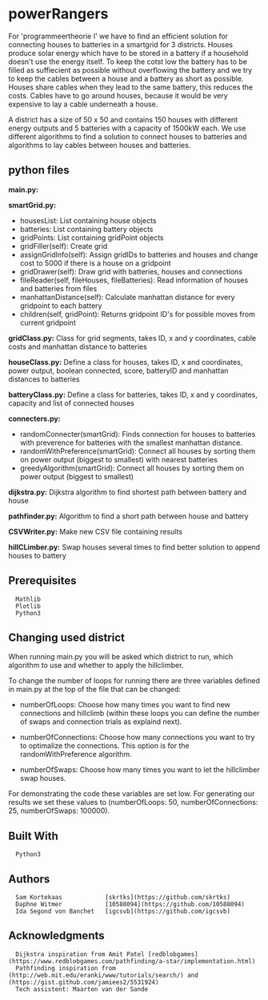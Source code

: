# powerRangers

For 'programmeertheorie I' we have to find an efficient solution for connecting houses to batteries in a smartgrid for 3 districts. Houses produce solar energy which have to be stored in a battery if a household doesn't use the energy itself. To keep the cotst low the battery has to be filled as suffiecient as possible without overflowing the battery and we try to keep the cables between a house and a battery as short as possible. Houses share cables when they lead to the same battery, this reduces the costs. Cables have to go around houses, because it would be very expensive to lay a cable underneath a house.

A district has a size of 50 x 50 and contains 150 houses with different energy outputs and 5 batteries with a capacity of 1500kW each. We use different algorithms to find a solution to connect houses to batteries and algorithms to lay cables between houses and batteries.

## python files

**main.py:**

**smartGrid.py:**
- housesList: List containing house objects
- batteries: List containing battery objects
- gridPoints: List containing gridPoint objects
- gridFiller(self): Create grid
- assignGridInfo(self): Assign gridIDs to batteries and houses and change cost to 5000 if there is a house on a gridpoint
- gridDrawer(self): Draw grid with batteries, houses and connections
- fileReader(self, fileHouses, fileBatteries): Read information of houses and batteries from files
- manhattanDistance(self): Calculate manhattan distance for every gridpoint to each battery
- children(self, gridPoint): Returns gridpoint ID's for possible moves from current gridpoint

**gridClass.py:** Class for grid segments, takes ID, x and y coordinates, cable costs and manhattan distance to batteries

**houseClass.py:** Define a class for houses, takes ID, x and coordinates, power output, boolean connected, score, batteryID and           manhattan distances to batteries

**batteryClass.py:** Define a class for batteries, takes ID, x and y coordinates, capacity and list of connected houses

**connecters.py:**
- randomConnecter(smartGrid): Finds connection for houses to batteries with preverence for batteries with
                 the smallest manhattan distance.</li>
- randomWithPreference(smartGrid): Connect all houses by sorting them on power output (biggest to smallest) with nearest                   batteries
- greedyAlgorithm(smartGrid): Connect all houses by sorting them on power output (biggest to smallest)

**dijkstra.py:** Dijkstra algorithm to find shortest path between battery and house

**pathfinder.py:** Algorithm to find a short path between house and battery

**CSVWriter.py:** Make new CSV file containing results

**hillCLimber.py:** Swap houses several times to find better solution to append houses to battery

## Prerequisites
```
  Mathlib
  Plotlib
  Python3
```

## Changing used district

  When running main.py you will be asked which district to run, which algorithm to use and whether to apply the hillclimber.

  To change the number of loops for running there are three variables defined in main.py at the top of the file that can be changed:

  - numberOfLoops: Choose how many times you want to find new connections and hillclimb (within these loops you can define the number of  swaps and connection trials as explaind next).

  - numberOfConnections: Choose how many connections you want to try to optimalize the connections. This option is for the randomWithPreference algorithm.

 - numberOfSwaps: Choose how many times you want to let the hillclimber swap houses.

 For demonstrating the code these variables are set low. For generating our results we set these values to (numberOfLoops: 50, numberOfConnections: 25, numberOfSwaps: 100000).

## Built With
```
  Python3
```

## Authors
```
  Sam Kortekaas            [skrtks](https://github.com/skrtks)
  Daphne Witmer            [10588094](https://github.com/10588094)
  Ida Segond von Banchet   [igcsvb](https://github.com/igcsvb)
```

## Acknowledgments
```
  Dijkstra inspiration from Amit Patel [redblobgames] (https://www.redblobgames.com/pathfinding/a-star/implementation.html)
  Pathfinding inspiration from (http://web.mit.edu/eranki/www/tutorials/search/) and (https://gist.github.com/jamiees2/5531924)
  Tech assistent: Maarten van der Sande
```
